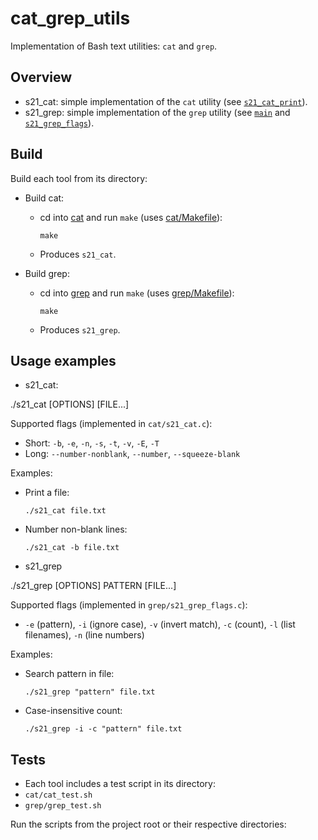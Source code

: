 # cat_grep_utils

Implementation of Bash text utilities: `cat` and `grep`.

## Overview

- s21_cat: simple implementation of the `cat` utility (see [`s21_cat_print`](cat/s21_cat.c)).
- s21_grep: simple implementation of the `grep` utility (see [`main`](grep/s21_grep.c) and [`s21_grep_flags`](grep/s21_grep_flags.c)).

## Build

Build each tool from its directory:

- Build cat:
  - cd into [cat](cat) and run `make` (uses [cat/Makefile](cat/Makefile)):
    ```
    make
    ```
  - Produces `s21_cat`.

- Build grep:
  - cd into [grep](grep) and run `make` (uses [grep/Makefile](grep/Makefile)):
    ```
    make
    ```
  - Produces `s21_grep`.

## Usage examples

- s21_cat:

./s21_cat [OPTIONS] [FILE...]

Supported flags (implemented in `cat/s21_cat.c`):
- Short: `-b`, `-e`, `-n`, `-s`, `-t`, `-v`, `-E`, `-T`
- Long: `--number-nonblank`, `--number`, `--squeeze-blank`

Examples:
- Print a file:
  ```
  ./s21_cat file.txt
  ```
- Number non-blank lines:
  ```
  ./s21_cat -b file.txt
  ```

- s21_grep

./s21_grep [OPTIONS] PATTERN [FILE...]

Supported flags (implemented in `grep/s21_grep_flags.c`):
- `-e` (pattern), `-i` (ignore case), `-v` (invert match), `-c` (count), `-l` (list filenames), `-n` (line numbers)

Examples:
- Search pattern in file:
  ```
  ./s21_grep "pattern" file.txt
  ```
- Case-insensitive count:
  ```
  ./s21_grep -i -c "pattern" file.txt
  ```

## Tests

- Each tool includes a test script in its directory:
- `cat/cat_test.sh`
- `grep/grep_test.sh`

Run the scripts from the project root or their respective directories:
